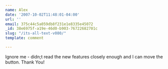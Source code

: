 ```yaml
---
name: Alex
date: '2007-10-02T11:48:01-04:00'
url: ''
email: 375c44c5a059db8f231e1e8335e45072
_id: 38e6975f-a19e-46d0-b903-76722682701c
slug: "/its-all-text-v080/"
template: comment

---
```


Ignore me - didn;t read the new features closely enough and I can move the button.  Thank You!
